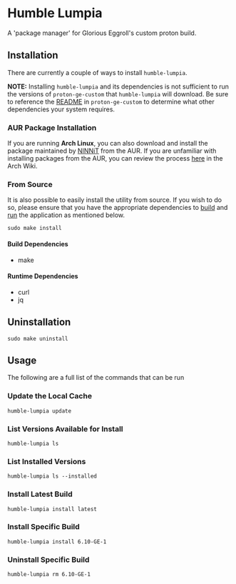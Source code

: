# Humble Lumpia

A 'package manager' for Glorious Eggroll's custom proton build.

## Installation

There are currently a couple of ways to install `humble-lumpia`.

**NOTE:** Installing `humble-lumpia` and its dependencies is not sufficient to 
run the versions of `proton-ge-custom` that `humble-lumpia` will download. Be 
sure to reference the [README](https://github.com/GloriousEggroll/proton-ge-custom/)
in `proton-ge-custom` to determine what other dependencies your system requires.

### AUR Package Installation

If you are running **Arch Linux**, you can also download and install the 
package maintained by [NINNiT](https://github.com/NINNiT) from the AUR. 
If you are unfamiliar with installing packages from the AUR, you can 
review the process [here](https://wiki.archlinux.org/title/Arch_User_Repository#Installing_and_upgrading_packages)
in the Arch Wiki.

### From Source

It is also possible to easily install the utility from source. If you wish to 
do so, please ensure that you have the appropriate dependencies to 
[build](#build-dependencies) and [run](#runtime-dependencies) the application 
as mentioned below.

```shell
sudo make install
```

#### Build Dependencies

* make

#### Runtime Dependencies

* curl
* jq

## Uninstallation

```shell
sudo make uninstall
```

## Usage

The following are a full list of the commands that can be run

### Update the Local Cache

```shell
humble-lumpia update
```

### List Versions Available for Install

```shell
humble-lumpia ls
```

### List Installed Versions

```shell
humble-lumpia ls --installed
```

### Install Latest Build

```shell
humble-lumpia install latest
```

### Install Specific Build

```shell
humble-lumpia install 6.10-GE-1
```

### Uninstall Specific Build

```shell
humble-lumpia rm 6.10-GE-1
```
